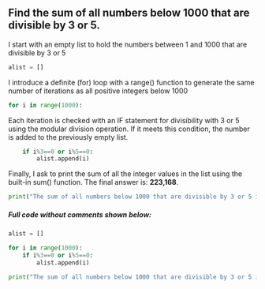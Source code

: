## Find the sum of all numbers below 1000 that are divisible by 3 or 5. 

I start with an empty list to hold the numbers between 1 and 1000 that are divisible by 3 or 5
```python
alist = []
```
I introduce a definite (for) loop with a range() function to generate the same number of iterations as all positive integers below 1000
```python
for i in range(1000):
```
Each iteration is checked with an IF statement for divisibility with 3 or 5 using the modular division operation. If it meets this condition, the number is added to the previously empty list.
```python
	if i%3==0 or i%5==0:
		alist.append(i)
```
Finally, I ask to print the sum of all the integer values in the list using the built-in sum() function. The final answer is: **223,168**.
```python
print("The sum of all numbers below 1000 that are divisible by 3 or 5 is: ", sum(alist))
```
##### Full code without comments shown below:
```python
alist = []

for i in range(1000):
	if i%3==0 or i%5==0:
		alist.append(i)

print("The sum of all numbers below 1000 that are divisible by 3 or 5 is: ", sum(alist))
```
